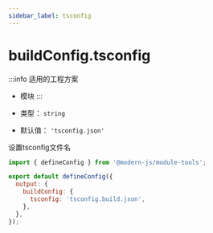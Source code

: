 ```yaml
---
sidebar_label: tsconfig
---
```


# buildConfig.tsconfig

:::info 适用的工程方案
* 模块
:::

* 类型： `string`
* 默认值： `'tsconfig.json'`

设置tsconfig文件名

```js title="modern.config.js"
import { defineConfig } from '@modern-js/module-tools';

export default defineConfig({
  output: {
    buildConfig: {
      tsconfig: 'tsconfig.build.json',
    },
  },
});
```
